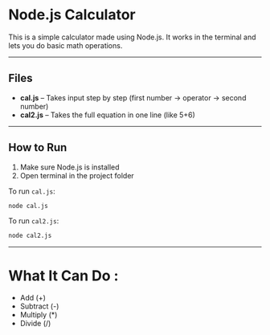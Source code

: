 
# Node.js Calculator

This is a simple calculator made using Node.js. It works in the terminal and lets you do basic math operations.

---

## Files

- **cal.js** – Takes input step by step (first number → operator → second number)
- **cal2.js** – Takes the full equation in one line (like 5+6)

---

## How to Run

1. Make sure Node.js is installed
2. Open terminal in the project folder

To run `cal.js`:
```bash
node cal.js
```
To run `cal2.js`:
```bash
node cal2.js
```

---

# What It Can Do : 
- Add (+)
- Subtract (-)
- Multiply (*)
- Divide (/)
